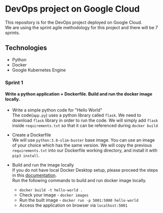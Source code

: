 # DevOps project on Google Cloud

This repository is for the DevOps project deployed on Google Cloud. <br>
We are using the sprint agile methodology for this project and there will be 7 sprints. 

## Technologies
- Python
- Docker
- Google Kubernetes Engine 

### Sprint 1 
#### Write a python application + Dockerfile. Build and run the docker image locally.
- Write a simple python code for "Hello World" <br>
The code(`app.py`) uses a python library called `flask`. We need to download `flask` library in order to run the code. We will simply add `flask` inside `requirements.txt` so that it can be referenced during `docker build`

- Create a Dockerfile <br>
We will use `python:3.8-slim-buster` base image. You can use an image of your choice which has the same version. We will copy the previous `requirements.txt` into our Dockerfile working directory, and install it with `pip3 install`. 

- Build and run the image locally <br>
If you do not have local Docker Desktop setup, please proceed the steps in this <a href="https://docs.docker.com/desktop/install/windows-install/">documentation</a>. <br>
Run the following commands to build and run docker image locally. <br>
    - `docker build -t hello-world .` 
    - Check your image - `docker images`
    - Run the built image - `docker run -p 5001:5000 hello-world` 
    - Access the application on browser via `localhost:5001` 




